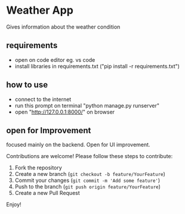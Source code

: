 # Weather App

Gives information about the weather condition

## requirements

- open on code editor eg. vs code
- install libraries in requirements.txt ("pip install -r requirements.txt")

## how to use

- connect to the internet
- run this prompt on terminal "python manage.py runserver"
- open "http://127.0.0.1:8000/" on browser

## open for Improvement

focused mainly on the backend. Open for UI improvement.

Contributions are welcome! Please follow these steps to contribute:

1. Fork the repository
2. Create a new branch (`git checkout -b feature/YourFeature`)
3. Commit your changes (`git commit -m 'Add some feature'`)
4. Push to the branch (`git push origin feature/YourFeature`)
5. Create a new Pull Request

Enjoy!
